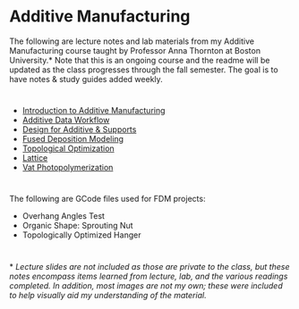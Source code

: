 # Additive Manufacturing
The following are lecture notes and lab materials from my Additive Manufacturing course taught by Professor Anna Thornton at Boston University.* Note that this is an ongoing course and the readme will be updated as the class progresses through the fall semester. The goal is to have notes & study guides added weekly.
#
- [Introduction to Additive Manufacturing](https://github.com/leahgaeta/Additive-Manufacturing/raw/master/Introduction%20to%20AM.pdf)
- [Additive Data Workflow](https://github.com/leahgaeta/Additive-Manufacturing/raw/master/Additive%20Data%20Workflow.pdf)
- [Design for Additive & Supports](https://github.com/leahgaeta/Additive-Manufacturing/raw/master/Design%20for%20Additive%20%26%20Supports.pdf)
- [Fused Deposition Modeling](https://github.com/leahgaeta/Additive-Manufacturing/raw/master/Fused%20Deposition%20Modeling%20(FDM).pdf)
- [Topological Optimization](https://github.com/leahgaeta/Additive-Manufacturing/raw/master/Topological%20Optimization.pdf)
- [Lattice](https://github.com/leahgaeta/Additive-Manufacturing/raw/master/Lattice.pdf)
- [Vat Photopolymerization](https://github.com/leahgaeta/Additive-Manufacturing/raw/master/Vat%20Polymerization.pdf)
#
The following are GCode files used for FDM projects:
- Overhang Angles Test
- Organic Shape: Sprouting Nut
- Topologically Optimized Hanger
#
\* *Lecture slides are not included as those are private to the class, but these notes encompass items learned from lecture, lab, and the various readings completed. In addition, most images are not my own; these were included to help visually aid my understanding of the material.* 
